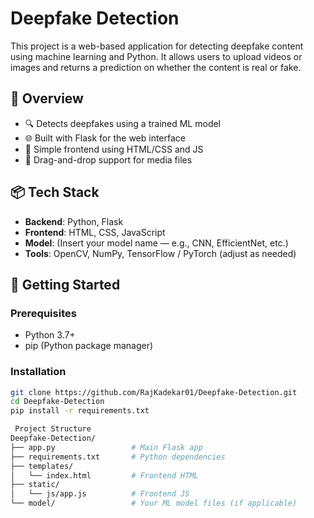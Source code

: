 # Deepfake Detection

This project is a web-based application for detecting deepfake content using machine learning and Python. It allows users to upload videos or images and returns a prediction on whether the content is real or fake.

## 🧠 Overview

- 🔍 Detects deepfakes using a trained ML model
- 🌐 Built with Flask for the web interface
- 🎨 Simple frontend using HTML/CSS and JS
- 📁 Drag-and-drop support for media files

## 📦 Tech Stack

- **Backend**: Python, Flask
- **Frontend**: HTML, CSS, JavaScript
- **Model**: (Insert your model name — e.g., CNN, EfficientNet, etc.)
- **Tools**: OpenCV, NumPy, TensorFlow / PyTorch (adjust as needed)

## 🚀 Getting Started

### Prerequisites

- Python 3.7+
- pip (Python package manager)

### Installation

```bash
git clone https://github.com/RajKadekar01/Deepfake-Detection.git
cd Deepfake-Detection
pip install -r requirements.txt

 Project Structure
Deepfake-Detection/
├── app.py                 # Main Flask app
├── requirements.txt       # Python dependencies
├── templates/
│   └── index.html         # Frontend HTML
├── static/
│   └── js/app.js          # Frontend JS
└── model/                 # Your ML model files (if applicable)
